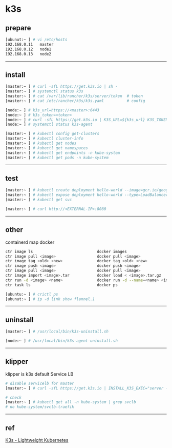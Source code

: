 # k3s

## prepare

```bash
[ubunut:~ ] # vi /etc/hosts
192.168.0.11   master
192.168.0.12   node1
192.168.0.13   node2
```


---

## install

```bash
[master:~ ] # curl -sfL https://get.k3s.io | sh -
[master:~ ] # systemctl status k3s
[master:~ ] # cat /var/lib/rancher/k3s/server/token  # token
[master:~ ] # cat /etc/rancher/k3s/k3s.yaml          # config
```

```bash
[node:~ ] # k3s_url=https://<master>:6443
[node:~ ] # k3s_token=<token>
[node:~ ] # curl -sfL https://get.k3s.io | K3S_URL=${k3s_url} K3S_TOKEN=${k3s_token} sh -
[node:~ ] # systemctl status k3s-agent
```

```bash
[master:~ ] # kubectl config get-clusters
[master:~ ] # kubectl cluster-info
[master:~ ] # kubectl get nodes
[master:~ ] # kubectl get namespaces
[master:~ ] # kubectl get endpoints -n kube-system
[master:~ ] # kubectl get pods -n kube-system
```


---

## test

```bash
[master:~ ] # kubectl create deployment hello-world --image=gcr.io/google-samples/node-hello:1.0
[master:~ ] # kubectl expose deployment hello-world --type=LoadBalancer --port=8080
[master:~ ] # kubectl get svc

[master:~ ] # curl http://<EXTERNAL-IP>:8080
```


---

## other

containerd map docker

```bash
ctr image ls                            docker images
ctr image pull <image>                  docker pull <image>
ctr image tag <old> <new>               docker tag <old> <new>
ctr image push <image>                  docker push <image>
ctr image pull <image>                  docker pull <image>
ctr image import <image>.tar            docker load < <image>.tar.gz
ctr run -d <image> <name>               docker run -d --name=<name> <image>
ctr task ls                             docker ps
```

```bash
[ubuntu:~ ] # crictl ps
[ubunut:~ ] # ip -d link show flannel.1
```


---

## uninstall

```bash
[master:~ ] # /usr/local/bin/k3s-uninstall.sh

[node:~ ] # /usr/local/bin/k3s-agent-uninstall.sh
```


---

## klipper

klipper is k3s default Service LB

```bash
# disable servicelb for master
[master:~ ] # curl -sfL https://get.k3s.io | INSTALL_K3S_EXEC="server --disable servicelb" sh -

# check
[master:~ ] # kubectl get all -n kube-system | grep svclb
# no kube-system/svclb-traefik
```


---

## ref

[K3s - Lightweight Kubernetes](https://rancher.com/docs/k3s/latest/en/)

